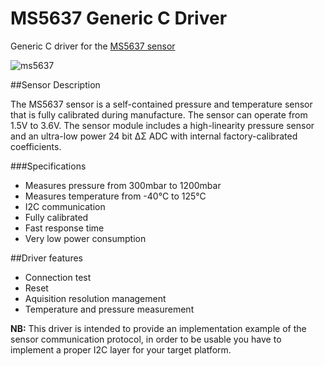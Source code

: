 # MS5637 Generic C Driver
Generic C driver for the [MS5637 sensor](http://www.te.com/usa-en/product-CAT-BLPS0037.html)

![ms5637](http://www.te.com/content/dam/te-com/catalog/part/CAT/BLP/S00/CAT-BLPS0037-t1.jpg/jcr:content/renditions/product-details.png)

##Sensor Description

The MS5637 sensor is a self-contained pressure and temperature sensor that is  fully calibrated during manufacture. The sensor can operate from 1.5V to 3.6V. The sensor module includes a high-linearity pressure sensor and an ultra-low power 24 bit ΔΣ ADC with internal factory-calibrated coefficients.

###Specifications
* Measures pressure from 300mbar to 1200mbar
*	Measures temperature from -40°C to 125°C
*	I2C communication
*	Fully calibrated
*	Fast response time
*	Very low power consumption


##Driver features
* Connection test
* Reset
* Aquisition resolution management
* Temperature and pressure measurement


**NB:** This driver is intended to provide an implementation example of the sensor communication protocol, in order to be usable you have to implement a proper I2C layer for your target platform.
